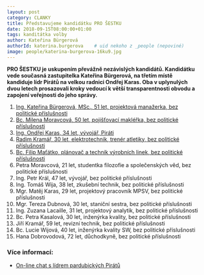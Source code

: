 ```yaml
---
layout: post
category: CLANKY
title: Představujeme kandidátku PRO ŠESTKU
date: 2018-09-15T08:00:00+01:00
tags: kanditátka volby
author: Kateřina Bürgerová
authorId: katerina.burgerova    # uid nekoho z _people (nepoviné)
image: people/katerina-burgerova-16ku9.jpg
---
```


**PRO ŠESTKU je uskupením převážně nezávislých kandidátů. Kandidátku vede současná zastupitelka Kateřina Bürgerová, na třetím místě kandiduje lídr Pirátů na velkou radnici Ondřej Karas. Oba v uplynulých dvou letech prosazovali kroky vedoucí k větší transparentnosti obvodu a zapojení veřejnosti do jeho správy.**

1. [Ing. Kateřina Bürgerová, MSc., 51 let, projektová manažerka, bez politické příslušnosti][1]
2. [Bc. Milena Moravcová, 50 let, pojišťovací makléřka, bez politické příslušnosti][2]
3. [Ing. Ondřej Karas, 34 let, vývojář, Piráti][3]
4. [Radim Kramář, 30 let, elektrotechnik, trenér atletiky, bez politické příslušnosti][4]
5. [Bc. Filip Maťátko, plánovač a technik výrobních linek, bez politické příslušnosti][5]
6. Petra Moravcová, 21 let, studentka filozofie a společenských věd, bez politické příslušnosti 
7. Ing. Petr Král, 47 let, vývojář, bez politické příslušnosti 
8. Ing. Tomáš Wija, 38 let, zkušební technik, bez politické příslušnosti 
9. Mgr. Matěj Karas, 29 let, projektový pracovník MPSV, bez politické příslušnosti 
10. Mgr. Tereza Dubnová, 30 let, staniční sestra, bez politické příslušnosti 
11. Ing. Zuzana Lacaille, 31 let, projektový analytik, bez politické příslušnosti 
12. Bc. Petra Kasalová, 30 let, inženýrka kvality, bez politické příslušnosti 
13. Jiří Kramář, 59 let, revizní technik, bez politické příslušnosti 
14. Bc. Lucie Wijová, 40 let, inženýrka kvality SW, bez politické příslušnosti 
15. Hana Dobrovodová, 72 let, důchodkyně, bez politické příslušnosti 

[1]: https://prosestku.cz/lide/katerina-burgerova/
[2]: https://prosestku.cz/lide/milena-moravcova/
[3]: https://prosestku.cz/lide/ondrej-karas/
[4]: https://prosestku.cz/lide/radim-kramar/
[5]: https://prosestku.cz/lide/filip-matatko/

### Více informací:
* [On-line chat s lídrem pardubických Pirátů](https://pardubice.pirati.cz/tiskove-zpravy/chat-s-lidrem-na-v1/)
